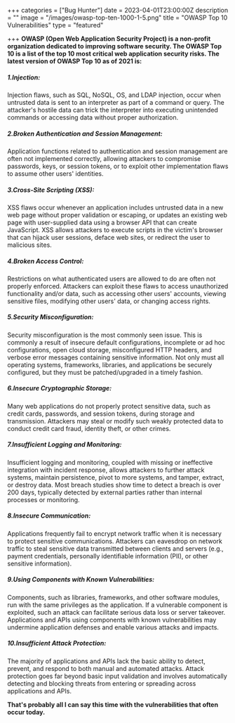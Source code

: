 +++
categories = ["Bug Hunter"]
date = 2023-04-01T23:00:00Z
description = ""
image = "/images/owasp-top-ten-1000-1-5.png"
title = "OWASP Top 10 Vulnerabilities"
type = "featured"

+++
**OWASP (Open Web Application Security Project) is a non-profit organization dedicated to improving software security. The OWASP Top 10 is a list of the top 10 most critical web application security risks. The latest version of OWASP Top 10 as of 2021 is:**

##### 1.Injection:

Injection flaws, such as SQL, NoSQL, OS, and LDAP injection, occur when untrusted data is sent to an interpreter as part of a command or query. The attacker's hostile data can trick the interpreter into executing unintended commands or accessing data without proper authorization.

##### 2.Broken Authentication and Session Management:

Application functions related to authentication and session management are often not implemented correctly, allowing attackers to compromise passwords, keys, or session tokens, or to exploit other implementation flaws to assume other users' identities.

##### 3.Cross-Site Scripting (XSS):

XSS flaws occur whenever an application includes untrusted data in a new web page without proper validation or escaping, or updates an existing web page with user-supplied data using a browser API that can create JavaScript. XSS allows attackers to execute scripts in the victim's browser that can hijack user sessions, deface web sites, or redirect the user to malicious sites.

##### 4.Broken Access Control:

Restrictions on what authenticated users are allowed to do are often not properly enforced. Attackers can exploit these flaws to access unauthorized functionality and/or data, such as accessing other users' accounts, viewing sensitive files, modifying other users' data, or changing access rights.

##### 5.Security Misconfiguration:

Security misconfiguration is the most commonly seen issue. This is commonly a result of insecure default configurations, incomplete or ad hoc configurations, open cloud storage, misconfigured HTTP headers, and verbose error messages containing sensitive information. Not only must all operating systems, frameworks, libraries, and applications be securely configured, but they must be patched/upgraded in a timely fashion.

##### 6.Insecure Cryptographic Storage:

Many web applications do not properly protect sensitive data, such as credit cards, passwords, and session tokens, during storage and transmission. Attackers may steal or modify such weakly protected data to conduct credit card fraud, identity theft, or other crimes.

##### 7.Insufficient Logging and Monitoring:

Insufficient logging and monitoring, coupled with missing or ineffective integration with incident response, allows attackers to further attack systems, maintain persistence, pivot to more systems, and tamper, extract, or destroy data. Most breach studies show time to detect a breach is over 200 days, typically detected by external parties rather than internal processes or monitoring.

##### 8.Insecure Communication:

Applications frequently fail to encrypt network traffic when it is necessary to protect sensitive communications. Attackers can eavesdrop on network traffic to steal sensitive data transmitted between clients and servers (e.g., payment credentials, personally identifiable information (PII), or other sensitive information).

##### 9.Using Components with Known Vulnerabilities:

Components, such as libraries, frameworks, and other software modules, run with the same privileges as the application. If a vulnerable component is exploited, such an attack can facilitate serious data loss or server takeover. Applications and APIs using components with known vulnerabilities may undermine application defenses and enable various attacks and impacts.

##### 10.Insufficient Attack Protection:

The majority of applications and APIs lack the basic ability to detect, prevent, and respond to both manual and automated attacks. Attack protection goes far beyond basic input validation and involves automatically detecting and blocking threats from entering or spreading across applications and APIs.

**That's probably all I can say this time with the vulnerabilities that often occur today.**